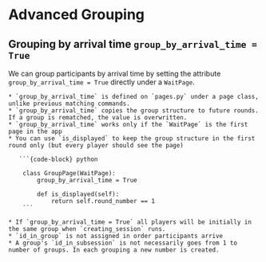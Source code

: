 Advanced Grouping
==================

## Grouping by arrival time `group_by_arrival_time = True`
We can group participants by arrival time by setting the attribute `group_by_arrival_time = True` directly under a `WaitPage`.

    
````{admonition} Things to consider 
* `group_by_arrival_time` is defined on `pages.py` under a page class, unlike previous matching commands.
* `group_by_arrival_time` copies the group structure to future rounds. If a group is rematched, the value is overwritten.
* `group_by_arrival_time` works only if the `WaitPage` is the first page in the app
* You can use `is_displayed` to keep the group structure in the first round only (but every player should see the page)

   ```{code-block} python

    class GroupPage(WaitPage):
        group_by_arrival_time = True

        def is_displayed(self):
            return self.round_number == 1
    ```

* If `group_by_arrival_time = True` all players will be initially in the same group when `creating_session` runs.
* `id_in_group` is not assigned in order participants arrive
* A group's `id_in_subsession` is not necessarily goes from 1 to number of groups. In each grouping a new number is created. 

````
